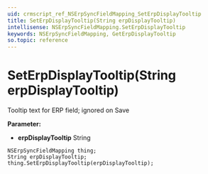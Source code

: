 ```yaml
---
uid: crmscript_ref_NSErpSyncFieldMapping_SetErpDisplayTooltip
title: SetErpDisplayTooltip(String erpDisplayTooltip)
intellisense: NSErpSyncFieldMapping.SetErpDisplayTooltip
keywords: NSErpSyncFieldMapping, GetErpDisplayTooltip
so.topic: reference
---
```


# SetErpDisplayTooltip(String erpDisplayTooltip)

Tooltip text for ERP field; ignored on Save

**Parameter:** 
 - **erpDisplayTooltip** String

```crmscript
NSErpSyncFieldMapping thing;
String erpDisplayTooltip;
thing.SetErpDisplayTooltip(erpDisplayTooltip);
```

